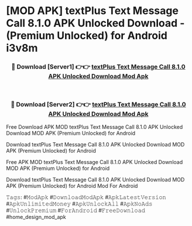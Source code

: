 # [MOD APK] textPlus Text Message Call 8.1.0 APK Unlocked Download - (Premium Unlocked) for Android i3v8m



<div align="center">
<h3>🔴 Download [Server1] 👉👉 <a href="https://momento.my/?title=textPlus_Text_Message_Call_8.1.0_APK_Unlocked_Download">textPlus Text Message Call 8.1.0 APK Unlocked Download Mod Apk</a></h3><br>

<h3>🔴 Download [Server2] 👉👉 <a href="https://momento.my/?title=textPlus_Text_Message_Call_8.1.0_APK_Unlocked_Download">textPlus Text Message Call 8.1.0 APK Unlocked Download Mod Apk</a></h3>
</div>



Free Download APK MOD textPlus Text Message Call 8.1.0 APK Unlocked Download MOD APK (Premium Unlocked) for Android

Download textPlus Text Message Call 8.1.0 APK Unlocked Download MOD APK (Premium Unlocked) for Android

Free APK MOD textPlus Text Message Call 8.1.0 APK Unlocked Download MOD APK (Premium Unlocked) for Android

Download textPlus Text Message Call 8.1.0 APK Unlocked Download MOD APK (Premium Unlocked) for Android Mod For Android

𝚃𝚊𝚐𝚜: #𝙼𝚘𝚍𝙰𝚙𝚔 #𝙳𝚘𝚠𝚗𝚕𝚘𝚊𝚍𝙼𝚘𝚍𝙰𝚙𝚔 #𝙰𝚙𝚔𝙻𝚊𝚝𝚎𝚜𝚝𝚅𝚎𝚛𝚜𝚒𝚘𝚗 #𝙰𝚙𝚔𝚄𝚗𝚕𝚒𝚖𝚒𝚝𝚎𝚍𝙼𝚘𝚗𝚎𝚢 #𝙰𝚙𝚔𝚄𝚗𝚕𝚘𝚌𝚔𝙰𝚕𝚕 #𝙰𝚙𝚔𝙽𝚘𝙰𝚍𝚜 #𝚄𝚗𝚕𝚘𝚌𝚔𝙿𝚛𝚎𝚖𝚒𝚞𝚖 #𝙵𝚘𝚛𝙰𝚗𝚍𝚛𝚘𝚒𝚍 #𝙵𝚛𝚎𝚎𝙳𝚘𝚠𝚗𝚕𝚘𝚊𝚍 #home_design_mod_apk
